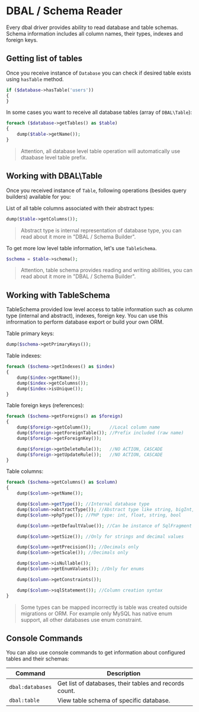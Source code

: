 # DBAL / Schema Reader
Every dbal driver provides ability to read database and table schemas. Schema information includes all column names, their types, indexes and foreign keys.

## Getting list of tables
Once you receive instance of `Database` you can check if desired table exists using `hasTable` method.
```php
if ($database->hasTable('users'))
{
}
```
In some cases you want to receive all database tables (array of `DBAL\Table`):
```php
foreach ($database->getTables() as $table)
{
    dump($table->getName());
}
```
> Attention, all database level table operation will automatically use dtaabase level table prefix. 

## Working with DBAL\Table
Once you received instance of `Table`, following operations (besides query builders) available for you:

List of all table columns associated with their abstract types:
```php
dump($table->getColumns());
```
> Abstract type is internal representation of database type, you can read about it more in "DBAL / Schema Builder".

To get more low level table information, let's use `TableSchema`.
```php
$schema = $table->schema();
```
> Attention, table schema provides reading and writing abilities, you can read about it more in "DBAL / Schema Builder".

## Working with TableSchema
TableSchema provided low level access to table information such as column type (internal and abstract), indexes, foreign key. You can use this infrormation to perform database export or build your own ORM.

Table primary keys:
```php
dump($schema->getPrimaryKeys());
```

Table indexes:
```php
foreach ($schema->getIndexes() as $index)
{
    dump($index->getName());
    dump($index->getColumns());
    dump($index->isUnique());
}
```

Table foreign keys (references):
```php
foreach ($schema->getForeigns() as $foreign)
{
    dump($foreign->getColumn());       //Local column name
    dump($foreign->getForeignTable()); //Prefix included (raw name)
    dump($foreign->getForeignKey());

    dump($foreign->getDeleteRule());   //NO ACTION, CASCADE
    dump($foreign->getUpdateRule());   //NO ACTION, CASCADE
}
```

Table columns:
```php
foreach ($schema->getColumns() as $column)
{
    dump($column->getName());

    dump($column->getType()); //Internal database type
    dump($column->abstractType()); //Abstract type like string, bigInt, enum, text and etc.
    dump($column->phpType()); //PHP type: int, float, string, bool

    dump($column->getDefaultValue()); //Can be instance of SqlFragment

    dump($column->getSize()); //Only for strings and decimal values

    dump($column->getPrecision()); //Decimals only
    dump($column->getScale()); //Decimals only

    dump($column->isNullable());
    dump($column->getEnumValues()); //Only for enums

    dump($column->getConstraints());

    dump($column->sqlStatement()); //Column creation syntax
}
```
> Some types can be mapped incorrectly is table was created outside migrations or ORM. For example only MySQL has native enum support, all other databases use enum constraint.

## Console Commands
You can also use console commands to get information about configured tables and their schemas:

Command           | Description 
---               | ---
`dbal:databases`  | Get list of databases, their tables and records count.
`dbal:table`      | View table schema of specific database.
